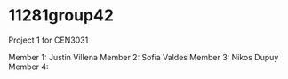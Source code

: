 # 11281group42
Project 1 for CEN3031

Member 1: Justin Villena
Member 2: Sofia Valdes
Member 3: Nikos Dupuy
Member 4: 
